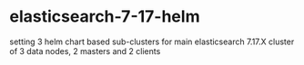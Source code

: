 # elasticsearch-7-17-helm
setting 3 helm chart based sub-clusters for main elasticsearch 7.17.X cluster of 3 data nodes, 2 masters and 2 clients
